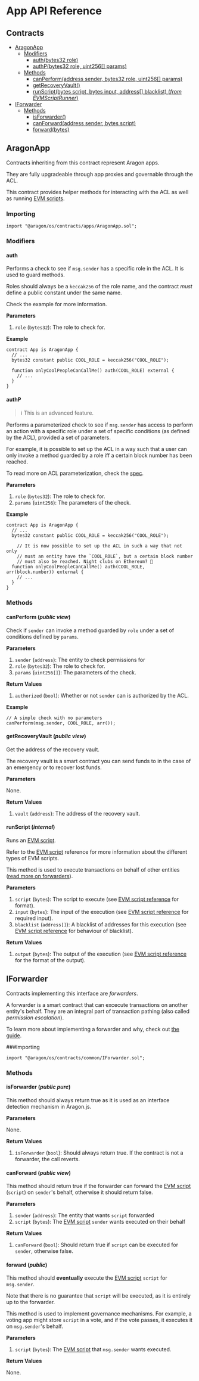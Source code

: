 # App API Reference

## Contracts

- [AragonApp](#aragonapp)
  - [Modifiers](#modifiers)
    - [auth(bytes32 role)](#auth)
    - [authP(bytes32 role, uint256\[\] params)](#authp)
  - [Methods](#methods)
    - [canPerform(address sender, bytes32 role, uint256\[\] params)](#canperform-public-view)
    - [getRecoveryVault()](#getrecoveryvault-public-view)
    - [runScript(bytes script, bytes input, address\[\] blacklist) (*from EVMScriptRunner*)](#runscript-internal)
- [IForwarder](#iforwarder)
  - [Methods](#methods-1)
    - [isForwarder()](#isforwarder)
    - [canForward(address sender, bytes script)](#canforward)
    - [forward(bytes)](#forward)

## AragonApp

Contracts inheriting from this contract represent Aragon apps.

They are fully upgradeable through app proxies and governable through the ACL.

This contract provides helper methods for interacting with the ACL as well as running [EVM scripts](EVM_SCRIPTS.md).

### Importing

```solidity
import "@aragon/os/contracts/apps/AragonApp.sol";
```

### Modifiers

#### auth

Performs a check to see if `msg.sender` has a specific role in the ACL. It is used to guard methods.

Roles should always be a `keccak256` of the role name, and the contract *must* define a public constant under the same name.

Check the example for more information.

**Parameters**

1. `role` (`bytes32`): The role to check for.

**Example**

```solidity
contract App is AragonApp {
  // ...
  bytes32 constant public COOL_ROLE = keccak256("COOL_ROLE");

  function onlyCoolPeopleCanCallMe() auth(COOL_ROLE) external {
    // ...
  }
}
```

#### authP

> ℹ️ This is an advanced feature.

Performs a parameterized check to see if `msg.sender` has access to perform an action with a specific role under a set of specific conditions (as defined by the ACL), provided a set of parameters.

For example, it is possible to set up the ACL in a way such that a user can only invoke a method guarded by a role iff a certain block number has been reached.

To read more on ACL parameterization, check the [spec](aragonOS.md#44-parameter-interpretation).

**Parameters**

1. `role` (`bytes32`): The role to check for.
2. `params` (`uint256`): The parameters of the check.

**Example**

```solidity
contract App is AragonApp {
  // ...
  bytes32 constant public COOL_ROLE = keccak256("COOL_ROLE");

	// It is now possible to set up the ACL in such a way that not only
	// must an entity have the `COOL_ROLE`, but a certain block number
	// must also be reached. Night clubs on Ethereum? 🤔
  function onlyCoolPeopleCanCallMe() auth(COOL_ROLE, arr(block.number)) external {
    // ...
  }
}
```

### Methods

#### canPerform (*public view*)

Check if `sender` can invoke a method guarded by `role` under a set of conditions defined by `params`.

**Parameters**

1. `sender` (`address`): The entity to check permissions for
2. `role` (`bytes32`): The role to check for.
3. `params` (`uint256[]`): The parameters of the check.

**Return Values**

1. `authorized` (`bool`): Whether or not `sender` can is authorized by the ACL.

**Example**

```solidity
// A simple check with no parameters
canPerform(msg.sender, COOL_ROLE, arr());
```

#### getRecoveryVault (*public view*)

Get the address of the recovery vault.

The recovery vault is a smart contract you can send funds to in the case of an emergency or to recover lost funds.

**Parameters**

None.

**Return Values**

1. `vault` (`address`): The address of the recovery vault.

#### runScript (*internal*)

Runs an [EVM script](#).

Refer to the [EVM script](#) reference for more information about the different types of EVM scripts.

This method is used to execute transactions on behalf of other entities ([read more on forwarders](#)).

**Parameters**

1. `script` (`bytes`): The script to execute (see [EVM script reference](EVM_SCRIPTS.md) for format).
2. `input` (`bytes`): The input of the execution (see [EVM script reference](EVM_SCRIPTS.md) for required input).
3. `blacklist` (`address[]`): A blacklist of addresses for this execution (see [EVM script reference](EVM_SCRIPTS.md) for behaviour of blacklist).

**Return Values**

1. `output` (`bytes`): The output of the execution (see [EVM script reference](EVM_SCRIPTS.md) for the format of the output).

## IForwarder

Contracts implementing this interface are *forwarders*.

A forwarder is a smart contract that can excecute transactions on another entity's behalf. They are an integral part of transaction pathing (also called *permission escalation*).

To learn more about implementing a forwarder and why, check out [the guide](FORWARDER.md).

###Importing

```solidity
import "@aragon/os/contracts/common/IForwarder.sol";
```

### Methods

#### isForwarder (*public pure*)

This method should always return true as it is used as an interface detection mechanism in Aragon.js.

**Parameters**

None.

**Return Values**

1. `isForwarder` (`bool`): Should always return true. If the contract is not a forwarder, the call reverts.

#### canForward (*public view*)

This method should return true if the forwarder can forward the [EVM script](EVM_SCRIPTS.md) (`script`) on `sender`'s behalf, otherwise it should return false.

**Parameters**

1. `sender` (`address`): The entity that wants `script` forwarded
2. `script` (`bytes`): The [EVM script](EVM_SCRIPTS.md) `sender` wants executed on their behalf

**Return Values**

1. `canForward` (`bool`): Should return true if `script` can be executed for `sender`, otherwise false.

#### forward (*public*)

This method should **eventually** execute the [EVM script](EVM_SCRIPTS.md) `script` for `msg.sender`.

Note that there is no guarantee that `script` will be executed, as it is entirely up to the forwarder.

This method is used to implement governance mechanisms. For example, a voting app might store `script` in a vote, and if the vote passes, it executes it on `msg.sender`'s behalf.

**Parameters**

1. `script` (`bytes`): The [EVM script](EVM_SCRIPTS.md) that `msg.sender` wants executed.

**Return Values**

None.